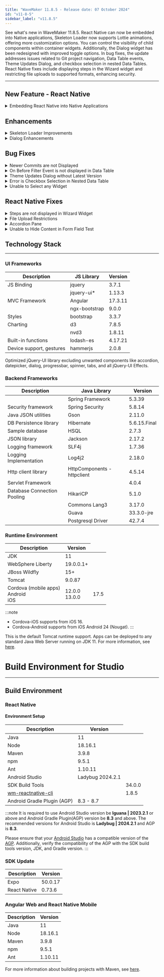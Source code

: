 ```yaml
---
title: "WaveMaker 11.8.5 - Release date: 07 October 2024"
id: "v11-8-5"
sidebar_label: "v11.8.5"
---
```



See what's new in WaveMaker 11.8.5. React Native can now be embedded into Native applications, Skeleton Loader now supports Lottie animations, offering more customization options. You can control the visibility of child components within container widgets. Additionally, the Dialog widget has been redesigned with improved toggle options. In bug fixes, the update addresses issues related to Git project navigation, Data Table events, Theme Updates Dialog, and checkbox selection in nested Data Tables. React Native fixes include displaying steps in the Wizard widget and restricting file uploads to supported formats, enhancing security.

---

## New Feature - React Native

<details> <summary>Embedding React Native into Native Applications</summary>

Now, React Native can be integrated into Native Applications using CLI commands allowing developers to use the advantages of React Native such as cross-platform development and faster iteration, while maintaining or enhancing an existing native codebase.

With this feature users can benefit from the following advantages.
- **Modernize Existing Apps**: Integrate modern, interactive UI components into legacy native applications without a full rewrite.
- **Speed Up Development**: Utilize React Native’s rapid development cycle with hot reloading, allowing faster UI iterations.
- **Cost Efficiency**: Reduce development time and costs by reusing code across platforms.

To understand more about why to embed React Native and how to implement, see [Embed WaveMaker React Native apps into Native Apps](/learn/react-native/react-native-embed/)

</details>

## Enhancements

<details> <summary>Skeleton Loader Improvements</summary>

With the recent improvements, user can apply Skeleton Loader not only by using WaveMaker default configuration, but also using Lottie animation. Lottie animation can be used in the cases where the Page, Prefab, and Partial contain components that do not support WaveMaker default configuration to apply Skeleton Loader.

Other improvements in Skeleton Loader are listed below.

- Users can now hide or show the child components available inside a container widget by using `showskeletonchildren` property. When `showskeletonchildren` property is set to true, Skeleton Loader is applied to the child components and are displayed. When it is set to false, only the parent container widget is displayed like a card component and the child components gets hidden.
- Page, Prefab, Partials, and Charts can now get the Skeleton Loader applied using the Lottie animation. This can also be used in the cases where the users want custom Skeleton Loader to be displayed for the components. To implement this, user can add a custom JSON animation file as resource using `skeletonanimationresource="PATH_TO_JSON_RESOURCE"`. For furtherconfiguration like animation speed, users can use `skeletonanimationspeed="SPEED_REQUIRED"`.
- In List widget, users can now provide the number of widgets to be displayed in skeleton mode by using the `numberofskeletonitems` property. The value of this property is set to 3 by default.

</details>

<details><summary>Dialog Enhancements</summary>

In addition to our previous improvements, we have further enhanced the appeareance of Dialogs in studio. Below are the changes made in the Data Table widget configuration dialogs and the same is applied in the forms, cards, live filter, live form, and list configuration dialogs.

- The steps will be now shown in the left side of the screen.
**Before Upgate:**
![Data Table Configure Dialog Header](/learn/assets/datatable-configure-dialog-before.png)

**After Update:**
![Data Table Configure Dialog Header](/learn/assets/datatable-configure-dialog-after.png)

- The Toggle option is now changed as buttons.
**Before Upgate:**
![Data Table Configure Dialog Toggle](/learn/assets/datatable-dialog-toggle-before.png)

**After Update:**
![Data Table Configure Dialog Button](/learn/assets/datatable-dialog-button-after.png)

- The background is now white with the selected option highlighted with blue border.
**Before Upgate:**
![Data Table Configure Dialog Background](/learn/assets/datatable-dialog-bg-before.png)

**After Update:**
![Data Table Configure Dialog Background](/learn/assets/datatable-dialog-bg-after.png)

</details>

## Bug Fixes

<details><summary>Newer Commits are not Displayed</summary>

In a Git project, the user was unable to view the newer projects in the Commit History screen as the navigation buttons were disabled. This was observed when the user had navigated to the older commits screen and later wanted to navigate to newer commits screen.

</details>
<details><summary>On Before Filter Event is not displayed in Data Table </summary>

In Data Table widget, an issue was observed where the On Before Event was not displayed in the events panel even when the **Filter Mode** in the Advanced Settings dialog is not selected as No Filter.

</details>
<details><summary>Theme Updates Dialog without Latest Version</summary>

Previously, we displayed the Updates Dialog with the Theme even when there was no latest version with any changes. Now, without any latest version, the theme will not be displayed for updates.

</details>
<details><summary>Error is Checkbox Selection in Nested Data Table</summary>

An issue was observed when Checkbox was added to the Data Table used within another Data Table. The child Data Table used within the Data Table is a Partial and can be reused in other Data Tables. In such cases, the checkboxes selected in the first child Data Table were automatically selected in other Data Tables.  

</details>
<details><summary>Unable to Select any Widget</summary>

In widgets with a Dataset property in the Properties panel, users were unable to select the widget if the Dataset property was bound to anything other than widgets or variables.

The list of widgets with Dataset property are listed below.

- Data Table
- Form
- List
- Cards
- Select
- Chips
- Radioset
- Checkboxset
- Switch
- Rating
- Select Locale
- Tree
- Progress Bar
- Chart widgets
- Nav
- Breadcrumb
- Dropdown Menu
- Carousel

</details>


## React Native Fixes

<details><summary>Steps are not displayed in Wizard Widget</summary>

In Wizard widget, initially the steps are not displayed in the header when the default step is selected as None. The user was only able to view to view the contents and the steps in the header after navigating to any step. Now, all the steps with numbers will be rendered even if the default step is set as None.

</details>

<details><summary>File Upload Restrictions</summary>

Earlier, users were able to upload image, audio, video, and files with any extension which can raise security vulnerabilities. To handle this issue further restrictions were applied where only the below listed file formats will be allowed to upload.

**Audio and Video**: .3gp, .avi, .mp3, .mp4, .mpeg/.mpg, .ogg, .wav, .webm, .wma, and .wmv
**Image**: .bmp, .gif, .jpe / .jpeg / .jpg, .pbm, .png, and .tif / .tiff
**Files**: .csv, .doc, .docx, .ico, .js, .json, .log, .pdf, .rar, .rtf, .txt, .xls, .xlsx. .xml, and .zip

</details>

<details><summary>Accordion Pane</summary>

In the Accordion widget, each pane has a Title option. Users can either add the Title as a string directly in the Properties panel or localize it by binding it using `bind:appLocale.accordion`, where accordion is the localization key. Previously, users were unable to open the Accordion pane when the Title was bound to a localization string, but this issue has now been fixed.

</details>

<details><summary>Unable to Hide Content in Form Field Test</summary>

The content within a Text widget used in a Form field can be hidden to prevent copying and pasting by applying the `hide-context-menu` class in the Markup section. However, it was observed that users were unable to hide the content using this class. This issue has now been resolved

</details>

## Technology Stack

---

### UI Frameworks

| Description | JS Library | Version |
| --- | --- | --- |
| JS Binding | jquery |  3.7.1 |
|  | jquery-ui* | 1.13.3 |
| MVC Framework | Angular | 17.3.11 |
|  | ngx-bootstrap | 9.0.0 |
| Styles | bootstrap | 3.3.7 |
| Charting | d3 | 7.8.5 |
|  | nvd3 | 1.8.11 |
| Built-in functions | lodash-es | 4.17.21|
| Device support, gestures | hammerjs | 2.0.8 |

Optimized jQuery-UI library excluding unwanted components like accordion, datepicker, dialog, progressbar, spinner, tabs, and all jQuery-UI Effects.

### Backend Frameworks

| Description | Java Library | Version |
| --- | --- | --- |
|  | Spring Framework | 5.3.39 |
| Security framework | Spring Security | 5.8.14 |
| Java JSON utilities | Gson  | 2.11.0 |
| DB Persistence library | Hibernate | 5.6.15.Final |
| Sample database | HSQL | 2.7.3 |
| JSON library | Jackson |  2.17.2  |
| Logging framework | SLF4j | 1.7.36 |
| Logging Implementation | Log4j2 | 2.18.0|
| Http client library  | HttpComponents -  httpclient |  4.5.14 |
| Servlet Framework |  | 4.0.4 |
| Database Connection Pooling | HikariCP | 5.1.0 |
|  | Commons Lang3 | 3.17.0 |
|  | Guava | 33.3.0-jre |
|  | Postgresql Driver  | 42.7.4 |

### Runtime Environment

| Description | Version |
| --- | --- |
| JDK | 11 |
| WebSphere Liberty | 19.0.0.1+ |
| JBoss Wildfly | 15+ |
| Tomcat | 9.0.87 |
| Cordova (mobile apps) <br/> Android <br/> iOS |12.0.0 <br/> 13.0.0 <br/> <td className="versiontdbgcolor">17.5 </td> |

:::note
- Cordova-iOS supports from iOS 16.
- Cordova-Android supports from iOS Android 24 (Nougat).
:::

This is the default Tomcat runtime support. Apps can be deployed to any standard Java Web Server running on JDK 11. For more information, see [here](/learn/app-development/deployment/deployment-web-server).


# Build Environment for Studio
---

## Build Environment

### React Native

#### Environment Setup

|Description|	Version|
|---|---|
|Java | 11 |
|Node|18.16.1|
|Maven| 3.9.8 |
|npm | 9.5.1|
|Ant| 1.10.11|
| Android Studio | Ladybug 2024.2.1 |
| SDK Build Tools | <td className="versiontdbgcolor"> 34.0.0 </td> |
| [wm-reactnative-cli](https://www.npmjs.com/package/@wavemaker/wm-reactnative-cli) | <td className="versiontdbgcolor"> 1.8.5 </td> |
| Android Gradle Plugin (AGP) | 8.3 - 8.7 |

:::note
It is required to use Android Studio version be **Iguana | 2023.2.1** or above and Android Gradle Plugin(AGP) version be **8.3** and above. The recommended versions for Android Studio is **Ladybug | 2024.2.1** and AGP is **8.3**.

Please ensure that your [Android Studio](https://developer.android.com/studio/releases#android_gradle_plugin_and_android_studio_compatibility) has a compatible version of the [AGP](https://developer.android.com/build/releases/past-releases/agp-8-3-0-release-notes#compatibility). Additionally, verify the compatibility of the AGP with the SDK build tools version, JDK, and Gradle version.
:::

### SDK Update

|Description|	Version|
|---|---|
| Expo | 50.0.17 |
| React Native | 0.73.6 |

### Angular Web and React Native Mobile

|Description|	Version|
|---|---|
|Java | 11 |
|Node| 18.16.1|
|Maven| 3.9.8 |
|npm | 9.5.1|
|Ant| 1.10.11|

For more information about building projects with Maven, see [here](/learn/app-development/deployment/building-with-maven).
